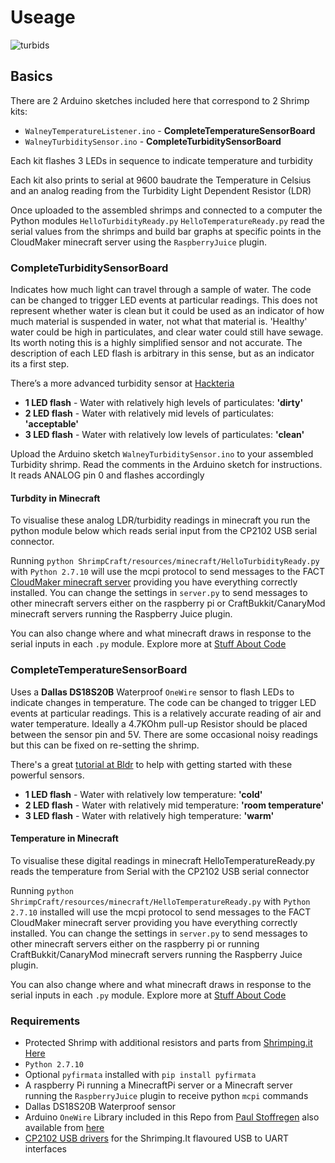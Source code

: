 # Useage

![turbids](https://cloud.githubusercontent.com/assets/128456/11256612/c9be04be-8e44-11e5-80ba-bb4769f943f6.png)

## Basics

There are 2 Arduino sketches included here that correspond to 2 Shrimp kits:

 * `WalneyTemperatureListener.ino` - **CompleteTemperatureSensorBoard**
 * `WalneyTurbiditySensor.ino` - **CompleteTurbiditySensorBoard**

Each kit flashes 3 LEDs in sequence to indicate temperature and turbidity

Each kit also prints to serial at 9600 baudrate the Temperature in Celsius and an analog reading from the Turbidity Light Dependent Resistor (LDR)

Once uploaded to the assembled shrimps and connected to a computer the Python modules `HelloTurbidityReady.py` `HelloTemperatureReady.py` read the serial values from the shrimps and build bar graphs at specific points in the CloudMaker minecraft server using the `RaspberryJuice` plugin.

### CompleteTurbiditySensorBoard

Indicates how much light can travel through a sample of water. The code can be changed to trigger LED events at particular readings. This does not represent whether water is clean but it could be used as an indicator of how much material is suspended in water, not what that material is. 'Healthy' water could be high in particulates, and clear water could still have sewage. Its worth noting this is a highly simplified sensor and not accurate. The description of each LED flash is arbitrary in this sense, but as an indicator its a first step.

There’s a more advanced turbidity sensor at [Hackteria](http://hackteria.org/wiki/index.php/DIY_turbidity_meters) 

 * **1 LED flash** - Water with relatively high levels of particulates: **'dirty'** 
 * **2 LED flash** - Water with relatively mid levels of particulates: **'acceptable'** 
 * **3 LED flash** - Water with relatively low levels of particulates: **'clean'**

Upload the Arduino sketch `WalneyTurbiditySensor.ino` to your assembled Turbidity shrimp. Read the comments in the Arduino sketch for instructions. It reads ANALOG pin 0 and flashes accordingly

#### Turbdity in Minecraft

To visualise these analog LDR/turbidity readings in minecraft you run the python module below which reads serial input from the CP2102 USB serial connector. 

Running `python ShrimpCraft/resources/minecraft/HelloTurbidityReady.py` with `Python 2.7.10` will use the mcpi protocol to send messages to the FACT [CloudMaker minecraft server](http://89.34.96.47:8125/) providing you have everything correctly installed. You can change the settings in `server.py` to send messages to other minecraft servers either on the raspberry pi or CraftBukkit/CanaryMod minecraft servers running the Raspberry Juice plugin. 

You can also change where and what minecraft draws in response to the serial inputs in each `.py` module. Explore more at [Stuff About Code](http://www.stuffaboutcode.com/p/minecraft.html)

### CompleteTemperatureSensorBoard

Uses a **Dallas DS18S20B** Waterproof `OneWire` sensor to flash LEDs to indicate changes in temperature. The code can be changed to trigger LED events at particular readings. This is a relatively accurate reading of air and water temperature. Ideally a 4.7KOhm pull-up Resistor should be placed between the sensor pin and 5V. There are some occasional noisy readings but this can be fixed on re-setting the shrimp.

There's a great [tutorial at Bldr](http://bildr.org/2011/07/ds18b20-arduino/) to help with getting started with these powerful sensors.

 * **1 LED flash** - Water with relatively low temperature: **'cold'** 
 * **2 LED flash** - Water with relatively mid temperature: **'room temperature'** 
 * **3 LED flash** - Water with relatively high temperature: **'warm'**

#### Temperature in Minecraft

To visualise these digital readings in minecraft HelloTemperatureReady.py reads the temperature from Serial with the CP2102 USB serial connector 

Running `python ShrimpCraft/resources/minecraft/HelloTemperatureReady.py` with `Python 2.7.10` installed will use the mcpi protocol to send messages to the FACT CloudMaker minecraft server providing you have everything correctly installed. You can change the settings in `server.py` to send messages to other minecraft servers either on the raspberry pi or running CraftBukkit/CanaryMod minecraft servers running the Raspberry Juice plugin. 

You can also change where and what minecraft draws in response to the serial inputs in each `.py` module. Explore more at [Stuff About Code](http://www.stuffaboutcode.com/p/minecraft.html)

### Requirements

 * Protected Shrimp with additional resistors and parts from [Shrimping.it Here](http://start.shrimping.it/kit/shrimp.html)
 * `Python 2.7.10`
 * Optional `pyfirmata` installed with `pip install pyfirmata`
 * A raspberry Pi running a MinecraftPi server or a Minecraft server running the `RaspberryJuice` plugin to receive python `mcpi` commands
 * Dallas DS18S20B Waterproof sensor
 * Arduino `OneWire` Library included in this Repo from [Paul Stoffregen](http://www.pjrc.com/teensy/td_libs_OneWire.html) also available from [here](http://playground.arduino.cc/Learning/OneWire)
 * [CP2102 USB drivers](http://shrimping.it/drivers/cp2102/) for the Shrimping.It flavoured USB to UART interfaces 


